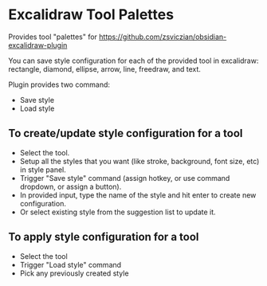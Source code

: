 # Excalidraw Tool Palettes

Provides tool "palettes" for https://github.com/zsviczian/obsidian-excalidraw-plugin

You can save style configuration for each of the provided tool in excalidraw: rectangle, diamond, ellipse, arrow, line, freedraw, and text.

Plugin provides two command:

-   Save style
-   Load style

## To create/update style configuration for a tool

-   Select the tool.
-   Setup all the styles that you want (like stroke, background, font size, etc) in style panel.
-   Trigger "Save style" command (assign hotkey, or use command dropdown, or assign a button).
-   In provided input, type the name of the style and hit enter to create new configuration.
-   Or select existing style from the suggestion list to update it.

## To apply style configuration for a tool

-   Select the tool
-   Trigger "Load style" command
-   Pick any previously created style
